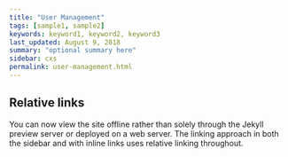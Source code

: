 ```yaml
---
title: "User Management"
tags: [sample1, sample2]
keywords: keyword1, keyword2, keyword3
last_updated: August 9, 2018
summary: "optional summary here"
sidebar: cxs
permalink: user-management.html
---
```

## Relative links

You can now view the site offline rather than solely through the Jekyll preview server or deployed on a web server. The linking approach in both the sidebar and with inline links uses relative linking throughout.
